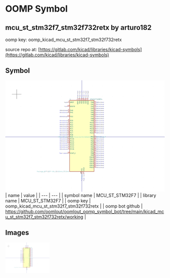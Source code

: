 # OOMP Symbol  
## mcu_st_stm32f7_stm32f732retx  by arturo182  
  
oomp key: oomp_kicad_mcu_st_stm32f7_stm32f732retx  
  
source repo at: [https://gitlab.com/kicad/libraries/kicad-symbols](https://gitlab.com/kicad/libraries/kicad-symbols)  
## Symbol  
  
[![working.png](working_600.png)](working.png)  
| name | value | 
| --- | --- | 
| symbol name | MCU_ST_STM32F7 | 
| library name | MCU_ST_STM32F7 | 
| oomp key | oomp_kicad_mcu_st_stm32f7_stm32f732retx | 
| oomp bot github | https://github.com/oomlout/oomlout_oomp_symbol_bot/tree/main/kicad_mcu_st_stm32f7_stm32f732retx/working | 
## Images  
  
[![working.png](working_140.png)](working.png)  
